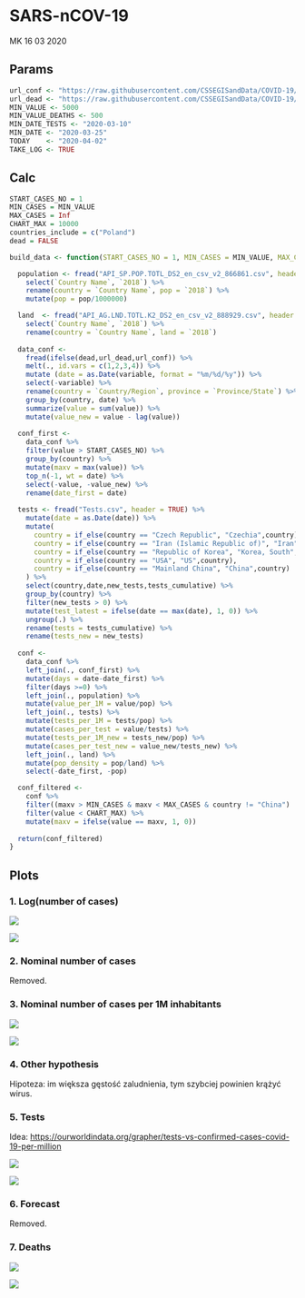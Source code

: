 SARS-nCOV-19
================
MK
16 03 2020

## Params

``` r
url_conf <- "https://raw.githubusercontent.com/CSSEGISandData/COVID-19/master/csse_covid_19_data/csse_covid_19_time_series/time_series_covid19_confirmed_global.csv"
url_dead <- "https://raw.githubusercontent.com/CSSEGISandData/COVID-19/master/csse_covid_19_data/csse_covid_19_time_series/time_series_covid19_deaths_global.csv"
MIN_VALUE <- 5000
MIN_VALUE_DEATHS <- 500
MIN_DATE_TESTS <- "2020-03-10"
MIN_DATE <- "2020-03-25"
TODAY    <- "2020-04-02"
TAKE_LOG <- TRUE
```

## Calc

``` r
START_CASES_NO = 1
MIN_CASES = MIN_VALUE
MAX_CASES = Inf
CHART_MAX = 10000
countries_include = c("Poland")
dead = FALSE

build_data <- function(START_CASES_NO = 1, MIN_CASES = MIN_VALUE, MAX_CASES = Inf, CHART_MAX = 10000, countries_include = c("Poland"), dead=FALSE){

  population <- fread("API_SP.POP.TOTL_DS2_en_csv_v2_866861.csv", header = TRUE) %>% 
    select(`Country Name`, `2018`) %>% 
    rename(country = `Country Name`, pop = `2018`) %>%
    mutate(pop = pop/1000000)

  land  <- fread("API_AG.LND.TOTL.K2_DS2_en_csv_v2_888929.csv", header = TRUE) %>% 
    select(`Country Name`, `2018`) %>% 
    rename(country = `Country Name`, land = `2018`)
  
  data_conf <- 
    fread(ifelse(dead,url_dead,url_conf)) %>% 
    melt(., id.vars = c(1,2,3,4)) %>% 
    mutate (date = as.Date(variable, format = "%m/%d/%y")) %>% 
    select(-variable) %>% 
    rename(country = `Country/Region`, province = `Province/State`) %>% 
    group_by(country, date) %>% 
    summarize(value = sum(value)) %>%
    mutate(value_new = value - lag(value))
  
  conf_first <- 
    data_conf %>% 
    filter(value > START_CASES_NO) %>% 
    group_by(country) %>% 
    mutate(maxv = max(value)) %>% 
    top_n(-1, wt = date) %>% 
    select(-value, -value_new) %>% 
    rename(date_first = date)
  
  tests <- fread("Tests.csv", header = TRUE) %>%
    mutate(date = as.Date(date)) %>%
    mutate(
      country = if_else(country == "Czech Republic", "Czechia",country),
      country = if_else(country == "Iran (Islamic Republic of)", "Iran",country),
      country = if_else(country == "Republic of Korea", "Korea, South",country),
      country = if_else(country == "USA", "US",country),
      country = if_else(country == "Mainland China", "China",country)
    ) %>%
    select(country,date,new_tests,tests_cumulative) %>%
    group_by(country) %>%
    filter(new_tests > 0) %>%
    mutate(test_latest = ifelse(date == max(date), 1, 0)) %>%
    ungroup(.) %>%
    rename(tests = tests_cumulative) %>%
    rename(tests_new = new_tests)
  
  conf <- 
    data_conf %>% 
    left_join(., conf_first) %>% 
    mutate(days = date-date_first) %>% 
    filter(days >=0) %>% 
    left_join(., population) %>% 
    mutate(value_per_1M = value/pop) %>%
    left_join(., tests) %>%
    mutate(tests_per_1M = tests/pop) %>%
    mutate(cases_per_test = value/tests) %>%
    mutate(tests_per_1M_new = tests_new/pop) %>%
    mutate(cases_per_test_new = value_new/tests_new) %>%    
    left_join(., land) %>%
    mutate(pop_density = pop/land) %>%
    select(-date_first, -pop)

  conf_filtered <- 
    conf %>% 
    filter((maxv > MIN_CASES & maxv < MAX_CASES & country != "China") | country %in% countries_include) %>%
    filter(value < CHART_MAX) %>%
    mutate(maxv = ifelse(value == maxv, 1, 0))
  
  return(conf_filtered)
}
```

## Plots

### 1\. Log(number of cases)

![](main_files/figure-gfm/unnamed-chunk-3-1.png)<!-- -->

![](main_files/figure-gfm/unnamed-chunk-4-1.png)<!-- -->

### 2\. Nominal number of cases

Removed.

### 3\. Nominal number of cases per 1M inhabitants

![](main_files/figure-gfm/unnamed-chunk-7-1.png)<!-- -->

![](main_files/figure-gfm/unnamed-chunk-8-1.png)<!-- -->

### 4\. Other hypothesis

Hipoteza: im większa gęstość zaludnienia, tym szybciej powinien krążyć
wirus.

### 5\. Tests

Idea:
<https://ourworldindata.org/grapher/tests-vs-confirmed-cases-covid-19-per-million>

![](main_files/figure-gfm/unnamed-chunk-10-1.png)<!-- -->

![](main_files/figure-gfm/unnamed-chunk-11-1.png)<!-- -->

### 6\. Forecast

Removed.

### 7\. Deaths

![](main_files/figure-gfm/unnamed-chunk-13-1.png)<!-- -->

![](main_files/figure-gfm/unnamed-chunk-14-1.png)<!-- -->
